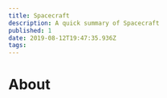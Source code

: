 ```yaml
---
title: Spacecraft
description: A quick summary of Spacecraft
published: 1
date: 2019-08-12T19:47:35.936Z
tags: 
---
```


# About